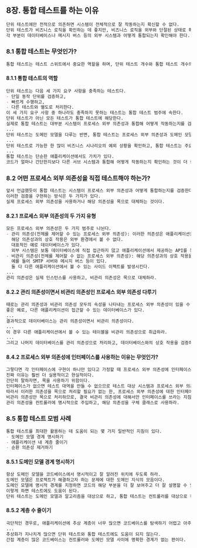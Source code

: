 ## 8장. 통합 테스트를 하는 이유

```markdown
단위 테스트에만 전적으로 의존하면 시스템이 전체적으로 잘 작동하는지 확신할 수 없다.
단위 테스트가 비즈니스 로직을 확인하는 데 좋지만, 비즈니스 로직을 외부와 단절된 상태로 확인하는 것만으로는 충분하지 않다.
각 부분이 데이터베이스나 메시지 버스 등의 외부 시스템과 어떻게 통합되는지 확인해야 한다.
```

### 8.1 통합 테스트는 무엇인가?

```markdown
통합 테스트는 테스트 스위트에서 중요한 역할을 하며, 단위 테스트 개수와 통합 테스트 개수의 균형을 맞추는 것도 중요하다.
```

#### 8.1.1 통합 테스트의 역할

```markdown
단위 테스트는 다음 세 가지 요구 사항을 충족하는 테스트다.
- 단일 동작 단위를 검증하고,
- 빠르게 수행하고,
- 다른 테스트와 별도로 처리한다.
이 세 가지 요구 사항 중 하나라도 충족하지 못하는 테스트는 통합 테스트 범주에 속한다.
단위 테스트가 아닌 모든 테스트가 통합 테스트에 해당한다.
실제로 통합 테스트는 대부분 시스템이 프로세스 외부 의존성과 통합해 어떻게 작동하는지를 검증한다.
...
단위 테스트는 도메인 모델을 다루는 반면, 통합 테스트는 프로세스 외부 의존성과 도메인 모델을 연결하는 코드를 확인한다.
...
단위 테스트로 가능한 한 많이 비즈니스 시나리오의 예외 상황을 확인하고, 통합 테스트는 주요 흐름(happy path)과 단위 테스트가 다루지 못하는 기타 예외 상황(edge case)을 다룬다.
...
통합 테스트는 단순한 애플리케이션에서도 가치가 있다.
코드가 얼마나 간단한지보다 다른 서브 시스템과 통합해 어떻게 작동하는지 확인하는 것이 더 중요하다.
```

### 8.2 어떤 프로세스 외부 의존성을 직접 테스트해야 하는가?

```markdown
앞서 언급했듯이 통합 테스트는 시스템이 프로세스 외부 의존성과 어떻게 통합하는지를 검증한다.
이러한 검증을 구현하는 방식은 두 가지가 있다.
실제 프로세스 외부 의존성을 사용하거나 해당 의존성을 목으로 대체하는 것이다.
```

#### 8.2.1 프로세스 외부 의존성의 두 가지 유형

```markdown
모든 프로세스 외부 의존성은 두 가지 범주로 나뉜다.
- 관리 의존성(전체를 제어할 수 있는 프로세스 외부 의존성): 이러한 의존성은 애플리케이션을 통해서만 접근할 수 있으며,
  해당 의존성과의 상호 작용은 외부 환경에서 볼 수 없다.   
  대표적인 예로 데이터베이스가 있다.
  외부 시스템은 보통 데이터베이스에 직접 접근하지 않고 애플리케이션에서 제공하는 API를 통해 접근한다.
- 비관리 의존성(전체를 제어할 수 없는 프로세스 외부 의존성): 해당 의존성과의 상호 작용을 외부에서 볼 수 있다.
  예를 들어 SMTP 서버와 메시지 버스 등이 있다.
  둘 다 다른 애플리케이션에서 볼 수 있는 사이드 이펙트를 발생시킨다.
...
관리 의존성은 실제 인스턴스를 사용하고, 비관리 의존성은 목으로 대체하라.
```

#### 8.2.2 관리 의존성이면서 비관리 의존성인 프로세스 외부 의존성 다루기

```markdown
때로는 관리 의존성과 비관리 의존성 모두의 속성을 나타내는 프로세스 외부 의존성이 있을 수 있다.
좋은 예로, 다른 애플리케이션이 접근할 수 있는 데이터베이스가 있다.
...
결과적으로 데이터베이스는 관리 의존성이면서 비관리 의존성이다.
...
이 경우 다른 애플리케이션에서 볼 수 있는 테이블을 비관리 의존성으로 취급하라.
...
그리고 나머지 데이터베이스를 관리 의존성으로 처리하고, 데이터베이스와의 상호 작용을 검증하지 말고 데이터베이스의 최종 상태를 확인하라.
```

#### 8.4.2 프로세스 외부 의존성에 인터페이스를 사용하는 이유는 무엇인가?

```markdown
그렇다면 각 인터페이스에 구현이 하나만 있다고 가정할 때 프로세스 외부 의존성에 인터페이스를 사용하는 이유는 무엇인가?
진짜 이유는 훨씬 더 실용적이고 현실적이다.
간단히 말하자면, 목을 사용하기 위함이다.
인터페이스가 없으면 테스트 대역을 만들 수 없으므로 테스트 대상 시스템과 프로세스 외부 의존성 간의 상호작용을 확인할 수 없다.
따라서 이러한 의존성을 목으로 처리할 필요가 없는 한, 프로세스 외부 의존성에 대한 인터페이스를 두지 말라.
비관리 의존성만 목으로 처리하므로, 결국 비관리 의존성에 대해서만 인터페이스를 쓰라는 지침이 된다.
관리 의존성을 컨트롤러에 명시적으로 주입하고, 해당 의존성을 구체 클래스로 사용하라.
```

### 8.5 통합 테스트 모범 사례

```markdown
통합 테스트를 최대한 활용하는 데 도움이 되는 몇 가지 일반적인 지침이 있다.
- 도메인 모델 경계 명시하기
- 애플리케이션 내 계층 줄이기
- 순환 의존성 제거하기
```

#### 8.5.1 도메인 모델 경계 명시하기

```markdown
항상 도메인 모델을 코드베이스에서 명시적이고 잘 알려진 위치에 두도록 하라.
도메인 모델은 프로젝트가 해결하고자 하는 문제에 대한 도메인 지식의 모음이다.
도메인 모델에 명시적 경계를 지정하면 코드의 해당 부분을 더 잘 보여주고 더 잘 설명할 수 있다.
이렇게 하면 테스트에도 도움이 된다.
단위 테스트는 도메인 모델과 알고리즘을 대상으로 하고, 통합 테스트는 컨트롤러를 대상으로 한다.
```

#### 8.5.2 계층 수 줄이기

```markdown
극단적인 경우로, 애플리케이션에 추상 계층이 너무 많으면 코드베이스를 탐색하기 어렵고 아주 간단한 연산이라 해도 숨은 로직을 이해하기가 너무 어려워진다.
...
추상화가 지나치게 많으면 단위 테스트와 통합 테스트에도 도움이 되지 않는다.
간접 계층이 많은 코드베이스는 컨트롤러와 도메인 모델 사이에 명확한 경계가 없는 편이다.
```
